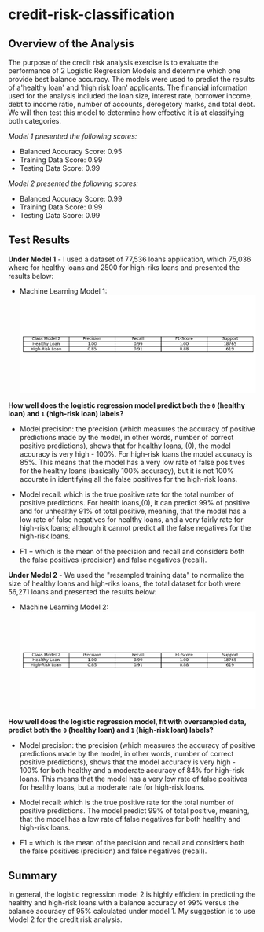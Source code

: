 # credit-risk-classification


## Overview of the Analysis
The purpose of the credit risk analysis exercise is to evaluate the performance of 2 Logistic Regression Models and determine which one provide best balance accuracy. The models were used to predict the results of a'healthy loan' and 'high risk loan' applicants. The financial information used for the analysis included the loan size, interest rate, borrower income, debt to income ratio, number of accounts, derogetory marks, and total debt. We will then test this model to determine how effective it is at classifying both categories.

*Model 1 presented the following scores:*
 - Balanced Accuracy Score: 0.95
 - Training Data Score: 0.99
 - Testing Data Score: 0.99

*Model 2 presented the following scores:*
  - Balanced Accuracy Score: 0.99
  - Training Data Score: 0.99
  - Testing Data Score: 0.99
  
## Test Results

**Under Model 1** - I used a dataset of 77,536 loans application, which 75,036 where for healthy loans and 2500 for high-riks loans and presented the results below:

* Machine Learning Model 1:
![Classification Report](./credit-risk/classification_report.png)

**How well does the logistic regression model predict both the `0` (healthy loan) and `1` (high-risk loan) labels?**

- Model precision: the precision (which measures the accuracy of positive predictions made by the model, in other words, number of correct positive predictions), shows that for healthy loans, (0), the model accuracy is very high - 100%. For high-risk loans the model accuracy is 85%. This means that the model has a very low rate of false positives for the healthy loans (basically 100% accuracy), but it is not 100% accurate in identifying all the false positives for the high-risk loans.

- Model recall: which is the true positive rate for the total number of positive predictions. For health loans,(0), it can predict 99% of positive and for unhealthy 91% of total positive, meaning, that the model has a low rate of false negatives for healthy loans, and a very fairly rate for high-risk loans; although it cannot predict all the false negatives for the high-risk loans.

- F1 = which is the mean of the precision and recall and considers both the false positives (precision) and false negatives (recall).

**Under Model 2** - We used the "resampled training data" to normalize the size of healthy loans and high-riks loans, the total dataset for both were 56,271 loans and presented the results below:
* Machine Learning Model 2:
 ![Classification Report](./credit-risk/classification_report2.png)

**How well does the logistic regression model, fit with oversampled data, predict both the `0` (healthy loan) and `1` (high-risk loan) labels?**

- Model precision: the precision (which measures the accuracy of positive predictions made by the model, in other words, number of correct positive predictions), shows that the model accuracy is very high - 100% for both healthy and a moderate accuracy of 84% for high-risk loans. This means that the model has a very low rate of false positives for healthy loans, but a moderate rate for high-risk loans.

- Model recall: which is the true positive rate for the total number of positive predictions. The model predict 99% of total positive, meaning, that the model has a low rate of false negatives for both healthy and high-risk loans.

- F1 = which is the mean of the precision and recall and considers both the false positives (precision) and false negatives (recall).


## Summary

In general, the logistic regression model 2 is highly efficient in predicting the healthy and high-risk loans with a balance accuracy of 99% versus the balance accuracy of 95% calculated under model 1. My suggestion is to use Model 2 for the credit risk analysis.
